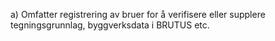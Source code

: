 a) Omfatter registrering av bruer for å verifisere eller supplere tegningsgrunnlag, byggverksdata i BRUTUS etc.

